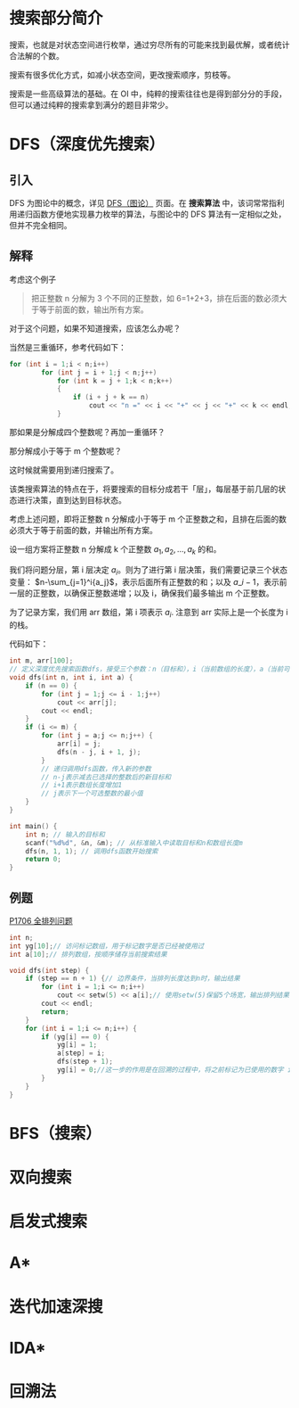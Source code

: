 # 搜索部分简介

搜索，也就是对状态空间进行枚举，通过穷尽所有的可能来找到最优解，或者统计合法解的个数。

搜索有很多优化方式，如减小状态空间，更改搜索顺序，剪枝等。

搜索是一些高级算法的基础。在 OI 中，纯粹的搜索往往也是得到部分分的手段，但可以通过纯粹的搜索拿到满分的题目非常少。

# DFS（深度优先搜索）

## 引入

DFS 为图论中的概念，详见 [DFS（图论）](http://oi-wiki.com/graph/dfs/) 页面。在 **搜索算法** 中，该词常常指利用递归函数方便地实现暴力枚举的算法，与图论中的 DFS 算法有一定相似之处，但并不完全相同。

## 解释

考虑这个例子

> 把正整数 n 分解为 3 个不同的正整数，如 6=1+2+3，排在后面的数必须大于等于前面的数，输出所有方案。

对于这个问题，如果不知道搜索，应该怎么办呢？

当然是三重循环，参考代码如下：

```cpp
for (int i = 1;i < n;i++)
        for (int j = i + 1;j < n;j++)
            for (int k = j + 1;k < n;k++)
            {
                if (i + j + k == n)
                    cout << "n =" << i << "+" << j << "+" << k << endl;
            }
```

那如果是分解成四个整数呢？再加一重循环？

那分解成小于等于 m 个整数呢？

这时候就需要用到递归搜索了。

该类搜索算法的特点在于，将要搜索的目标分成若干「层」，每层基于前几层的状态进行决策，直到达到目标状态。

考虑上述问题，即将正整数 n 分解成小于等于 m 个正整数之和，且排在后面的数必须大于等于前面的数，并输出所有方案。

设一组方案将正整数 n 分解成 k 个正整数 $a_1, a_2, \ldots, a_k$ 的和。

我们将问题分层，第 i 层决定 $a_i$。则为了进行第 i 层决策，我们需要记录三个状态变量：
$n-\sum_{j=1}^i{a_j}$，表示后面所有正整数的和；以及 $a\_{i-1}$，表示前一层的正整数，以确保正整数递增；以及 i，确保我们最多输出 m 个正整数。

为了记录方案，我们用 arr 数组，第 i 项表示 $a_i$. 注意到 arr 实际上是一个长度为 i 的栈。

代码如下：

```cpp
int m, arr[100];
// 定义深度优先搜索函数dfs，接受三个参数：n（目标和），i（当前数组的长度），a（当前可选的最小整数）
void dfs(int n, int i, int a) {
    if (n == 0) {
        for (int j = 1;j <= i - 1;j++)
            cout << arr[j];
        cout << endl;
    }
    if (i <= m) {
        for (int j = a;j <= n;j++) {
            arr[i] = j;
            dfs(n - j, i + 1, j);
        }
        // 递归调用dfs函数，传入新的参数
        // n-j表示减去已选择的整数后的新目标和
        // i+1表示数组长度增加1
        // j表示下一个可选整数的最小值
    }
}

int main() {
    int n; // 输入的目标和
    scanf("%d%d", &n, &m); // 从标准输入中读取目标和n和数组长度m
    dfs(n, 1, 1); // 调用dfs函数开始搜索
    return 0;
}
```

## 例题

[P1706 全排列问题](https://www.luogu.com.cn/problem/P1706)

```cpp
int n;
int yg[10];// 访问标记数组，用于标记数字是否已经被使用过
int a[10];// 排列数组，按顺序储存当前搜索结果

void dfs(int step) {
    if (step == n + 1) {// 边界条件，当排列长度达到n时，输出结果
        for (int i = 1;i <= n;i++)
            cout << setw(5) << a[i];// 使用setw(5)保留5个场宽，输出排列结果
        cout << endl;
        return;
    }
    for (int i = 1;i <= n;i++) {
        if (yg[i] == 0) {
            yg[i] = 1;
            a[step] = i;
            dfs(step + 1);
            yg[i] = 0;//这一步的作用是在回溯的过程中，将之前标记为已使用的数字 i 恢复为未使用的状态，以便在下一步中继续考虑使用它或其他数字。
        }
    }
}
```

# BFS（搜索）

# 双向搜索

# 启发式搜索

# A\*

# 迭代加速深搜

# IDA\*

# 回溯法
